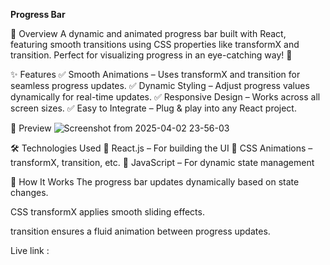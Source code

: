**Progress Bar**

🌟 Overview
A dynamic and animated progress bar built with React, featuring smooth transitions using CSS properties like transformX and transition. Perfect for visualizing progress in an eye-catching way! 🎯

✨ Features
✅ Smooth Animations – Uses transformX and transition for seamless progress updates.
✅ Dynamic Styling – Adjust progress values dynamically for real-time updates.
✅ Responsive Design – Works across all screen sizes.
✅ Easy to Integrate – Plug & play into any React project.

📸 Preview
![Screenshot from 2025-04-02 23-56-03](https://github.com/user-attachments/assets/7f803eb0-1442-44ed-8d7f-600f8b0dd230)

🛠 Technologies Used
🔹 React.js – For building the UI
🔹 CSS Animations – transformX, transition, etc.
🔹 JavaScript – For dynamic state management

📌 How It Works
The progress bar updates dynamically based on state changes.

CSS transformX applies smooth sliding effects.

transition ensures a fluid animation between progress updates.

Live link :
